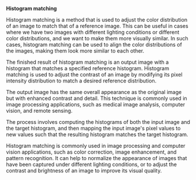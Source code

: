 __________Histogram matching__________


Histogram matching is a method that is used to adjust the color distribution of an image to match that of a reference image. This can be useful in cases where we have two images with different lighting conditions or different color distributions, and we want to make them more visually similar. In such cases, histogram matching can be used to align the color distributions of the images, making them look more similar to each other.


The finished result of histogram matching is an output image with a histogram that matches a specified reference histogram. Histogram matching is used to adjust the contrast of an image by modifying its pixel intensity distribution to match a desired reference distribution. 

The output image has the same overall appearance as the original image but with enhanced contrast and detail. This technique is commonly used in image processing applications, such as medical image analysis, computer vision, and remote sensing.

The process involves computing the histograms of both the input image and the target histogram, and then mapping the input image's pixel values to new values such that the resulting histogram matches the target histogram.

Histogram matching is commonly used in image processing and computer vision applications, such as color correction, image enhancement, and pattern recognition. It can help to normalize the appearance of images that have been captured under different lighting conditions, or to adjust the contrast and brightness of an image to improve its visual quality.


